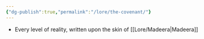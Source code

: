```yaml
---
{"dg-publish":true,"permalink":"/lore/the-covenant/"}
---
```



- Every level of reality, written upon the skin of [[Lore/Madeera\|Madeera]]